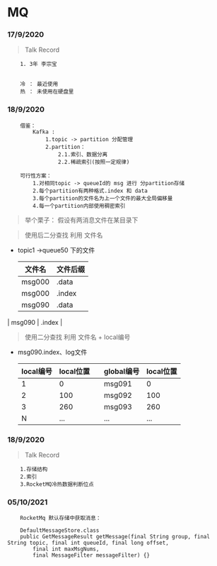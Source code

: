 # MQ
### 17/9/2020
> Talk Record
```text
    1. 3年 李宗宝
    
    
    冷 ： 最近使用
    热 ： 未使用在硬盘里
```
### 18/9/2020
```text
    借鉴：
        Kafka :
            1.topic -> partition 分配管理
            2.partition：
                2.1.索引、数据分离
                2.2.稀疏索引(按照一定规律)
    
    可行性方案：
        1.对相同topic -> queueId的 msg 进行 分partition存储
        2.每个partition有两种格式.index 和 data
        3.每个partition的文件名为上一个文件的最大全局偏移量
        4.每一个partition内部使用稠密索引
```
> 举个栗子： 假设有两消息文件在某目录下

>使用后二分查找 利用 文件名 
* topic1 ->queue50 下的文件

    |文件名|文件后缀|
    |  ---  | --- |
    | msg000  | .data |
    | msg000  | .index |
    | msg090  | .data |
| msg090  | .index |

> 使用二分查找 利用 文件名 + local编号
* msg090.index、log文件

    |local编号|local位置|  | global编号| local位置 |
    |  ---  | --- | --- | --- | --- |
    | 1  | 0 | |msg091|0|
    | 2  | 100 | |msg092|100|
    | 3  | 260 | |msg093|260|
    | N  | ... | |...|...|


### 18/9/2020
> Talk Record
```text
    1.存储结构
    2.索引
    3.RocketMQ冷热数据判断位点
```

### 05/10/2021
```text
    RocketMq 默认存储中获取消息：
    
    DefaultMessageStore.class
    public GetMessageResult getMessage(final String group, final String topic, final int queueId, final long offset,
        final int maxMsgNums,
        final MessageFilter messageFilter) {}
        
```